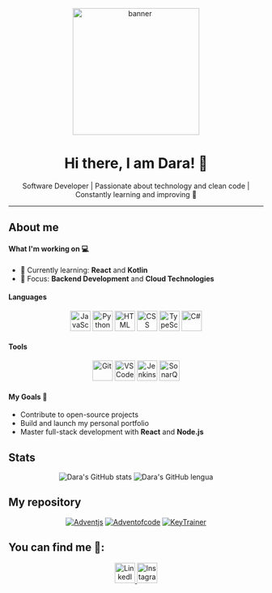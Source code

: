 <!-- Header Image or Banner -->
<p align="center">
  <img src="https://github.com/user-attachments/assets/ba55e58e-6384-4495-8113-8e844caedb48" alt="banner" width="250" height="250"/>
</p>

<!-- Main Title -->
<h1 align="center">Hi there, I am Dara! 👋</h1>

<!-- Short description -->
<p align="center">Software Developer | Passionate about technology and clean code | Constantly learning and improving 🚀</p>

---

<!-- About Me Section with code block -->
## About me

#### What I'm working on 💻
- 🌱 Currently learning: **React** and **Kotlin**
- 🔭 Focus: **Backend Development** and **Cloud Technologies**


#### Languages
<p align="center">
  <img src="https://cdn.jsdelivr.net/gh/devicons/devicon/icons/javascript/javascript-original.svg" alt="JavaScript" width="40" height="40"/>
  <img src="https://cdn.jsdelivr.net/gh/devicons/devicon/icons/python/python-original.svg" alt="Python" width="40" height="40"/>
  <img src="https://cdn.jsdelivr.net/gh/devicons/devicon/icons/html5/html5-original.svg" alt="HTML" width="40" height="40"/>
  <img src="https://cdn.jsdelivr.net/gh/devicons/devicon/icons/css3/css3-original.svg" alt="CSS" width="40" height="40"/>
  <img src="https://cdn.jsdelivr.net/gh/devicons/devicon/icons/typescript/typescript-original.svg" alt="TypeScript" width="40" height="40"/>
  <img src="https://cdn.jsdelivr.net/gh/devicons/devicon/icons/csharp/csharp-original.svg" alt="C#" width="40" height="40"/>
</p>

#### Tools
<p align="center">
  <img src="https://cdn.jsdelivr.net/gh/devicons/devicon/icons/git/git-original.svg" alt="Git" width="40" height="40"/>
  <img src="https://cdn.jsdelivr.net/gh/devicons/devicon/icons/vscode/vscode-original.svg" alt="VS Code" width="40" height="40"/>
  <img src="https://cdn.jsdelivr.net/gh/devicons/devicon/icons/jenkins/jenkins-original.svg" alt="Jenkins" width="40" height="40"/>
  <img src="https://cdn.jsdelivr.net/gh/devicons/devicon/icons/sonarqube/sonarqube-original.svg" alt="SonarQube" width="40" height="40"/>
</p>

#### My Goals 🎯
- Contribute to open-source projects
- Build and launch my personal portfolio
- Master full-stack development with **React** and **Node.js**


## Stats

<div align="center">
   
   ![Dara's GitHub stats](https://github-readme-stats.vercel.app/api?username=darageek&show_icons=true&theme=synthwave)
   ![Dara's GitHub lengua](https://github-readme-stats.vercel.app/api/top-langs/?username=darageek&layout=compact&theme=synthwave)
   
</div>

## My repository

<div align="center">
  
   [![Adventjs](https://github-readme-stats.vercel.app/api/pin/?username=darageek&repo=adventjs-python&theme=synthwave)](https://github-readme-stats.vercel.app/api/pin/?username=darageek&repo=adventjs-python&theme=synthwave)
   [![Adventofcode](https://github-readme-stats.vercel.app/api/pin/?username=darageek&repo=adventofcode-python&theme=synthwave)](https://github-readme-stats.vercel.app/api/pin/?username=darageek&repo=adventofcode-python&theme=synthwave)
   [![KeyTrainer](https://github-readme-stats.vercel.app/api/pin/?username=darageek&repo=KeyTrainer&theme=synthwave)](https://github-readme-stats.vercel.app/api/pin/?username=darageek&repo=KeyTrainer&theme=synthwave)
   
</div>

## You can find me :round_pushpin::  

<p align="center">
  <!-- LinkedIn -->
  <a href="https://linkedin.com/in/dara-andrés-lópez-934a66326/" target="_blank">
    <img src="https://cdn.jsdelivr.net/gh/devicons/devicon/icons/linkedin/linkedin-original.svg" alt="LinkedIn" height="40" width="40" />
  </a>

  <!-- Instagram -->
  <a href="https://instagram.com/darageek/" target="_blank">
    <img src="https://upload.wikimedia.org/wikipedia/commons/a/a5/Instagram_icon.png" alt="Instagram" height="40" width="40" />
  </a>




 

